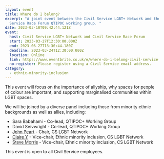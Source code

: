 ```yaml
---
layout: event
title: Where do I belong?
excerpt: "A joint event between the Civil Service LGBT+ Network and the Civil
  Service Race Forum QTIPOC working group. "
date: 2023-03-10T09:42:44.121Z
event:
  host: Civil Service LGBT+ Network and Civil Service Race Forum
  start: 2023-03-27T12:30:00.000Z
  end: 2023-03-27T13:30:44.180Z
  deadline: 2023-03-24T12:30:00.000Z
  location: Online
  link: https://www.eventbrite.co.uk/e/where-do-i-belong-civil-service-lgbt-network-x-qtipoc-collab-tickets-575865949557
  no-register: Please register using a Civil Service email address.
category:
  - ethnic-minority-inclusion
---
```

This event will focus on the importance of allyship, why spaces for people of colour are important, and supporting marginalised communities within LGBT spaces. 

We will be joined by a diverse panel including those from minority ethnic backgrounds as well as allies, including:

* S﻿ara Babahami - Co-lead, QTIPOC+ Working Group
* D﻿avid Seivwright - Co-lead, QTIPOC+ Working Group
* [John Peart](https://www.civilservice.lgbt/team/john-peart) - Chair, CS LGBT Network
* [Claire Y](https://www.civilservice.lgbt/team/claire-y/) - Vice-chair, Ethnic minority inclusion, CS LGBT Network 
* [Steve Morris](https://www.civilservice.lgbt/team/steve-morris/) - Vice-chair, Ethnic minority inclusion, CS LGBT Network 

T﻿his event is open to all Civil Service employees.